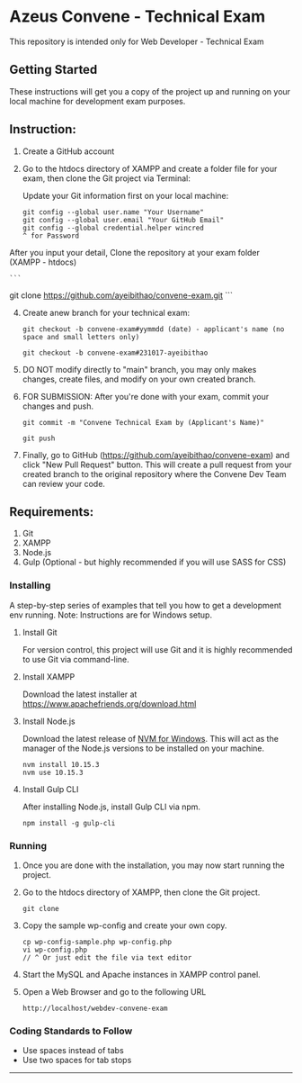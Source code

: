 # Azeus Convene - Technical Exam
This repository is intended only for Web Developer - Technical Exam

## Getting Started

These instructions will get you a copy of the project up and running on your local machine for development exam purposes.

## Instruction:

1. Create a GitHub account
2. Go to the htdocs directory of XAMPP and create a folder file for your exam, then clone the Git project via Terminal:

   Update your Git information first on your local machine:
   
    ```
   git config --global user.name "Your Username"
   git config --global user.email "Your GitHub Email"
   git config --global credential.helper wincred 
   ^ for Password 
    ```

  After you input your detail, Clone the repository at your exam folder (XAMPP - htdocs)
  
    ```
   git clone https://github.com/ayeibithao/convene-exam.git
    ```
    
4. Create anew branch for your technical exam:

    ```
   git checkout -b convene-exam#yymmdd (date) - applicant's name (no space and small letters only)

   git checkout -b convene-exam#231017-ayeibithao
    ```
    
5. DO NOT modify directly to "main" branch, you may only makes changes, create files, and modify on your own created branch.
6. FOR SUBMISSION: After you're done with your exam, commit your changes and push.

    ```
    git commit -m "Convene Technical Exam by (Applicant's Name)"
    
    git push
    
    ```
7. Finally, go to GitHub (https://github.com/ayeibithao/convene-exam) and click "New Pull Request" button. This will create a pull request from your created branch to the original repository where the Convene Dev Team can review your code.
   

## Requirements:

1. Git
2. XAMPP
3. Node.js
4. Gulp (Optional - but highly recommended if you will use SASS for CSS)


### Installing

A step-by-step series of examples that tell you how to get a development env running. Note: Instructions are for Windows setup.

1. Install Git

    For version control, this project will use Git and it is highly recommended to use Git via command-line.

2. Install XAMPP

    Download the latest installer at https://www.apachefriends.org/download.html


3. Install Node.js

   Download the latest release of [NVM for Windows](https://github.com/coreybutler/nvm-windows).
   This will act as the manager of the Node.js versions to be installed on your machine.

    ```
    nvm install 10.15.3
    nvm use 10.15.3
    ```
6. Install Gulp CLI 

    After installing Node.js, install Gulp CLI via npm.

    ```
    npm install -g gulp-cli
    ```

### Running

1. Once you are done with the installation, you may now start running the project.

2. Go to the htdocs directory of XAMPP, then clone the Git project.

    ```
    git clone 
    ```

3. Copy the sample wp-config and create your own copy.

    ```
    cp wp-config-sample.php wp-config.php
    vi wp-config.php
    // ^ Or just edit the file via text editor
    ```

4. Start the MySQL and Apache instances in XAMPP control panel.

5. Open a Web Browser and go to the following URL

    ```
    http://localhost/webdev-convene-exam
    ```
### Coding Standards to Follow

- Use spaces instead of tabs
- Use two spaces for tab stops

***
